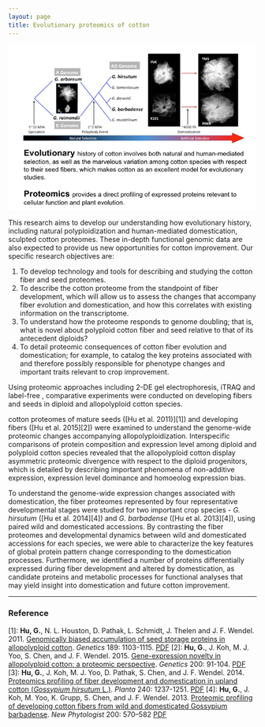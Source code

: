 ```yaml
---
layout: page
title: Evolutionary proteomics of cotton
---
```


![](/research/proteo.intro.png)

This research aims to develop our understanding how evolutionary history, including natural polyploidization and human-mediated domestication, sculpted cotton proteomes. These in-depth functional genomic data are also expected to provide us new opportunities for cotton improvement. Our specific research objectives are: 

1. To develop technology and tools for describing and studying the cotton fiber and seed proteomes. 
2. To describe the cotton proteome from the standpoint of fiber development, which will allow us to assess the changes that accompany fiber evolution and domestication, and how this correlates with existing information on the transcriptome. 
3. To understand how the proteome responds to genome doubling; that is, what is novel about polyploid cotton fiber and seed relative to that of its antecedent diploids? 
4. To detail proteomic consequences of cotton fiber evolution and domestication; for example, to catalog the key proteins associated with and therefore possibly responsible for phenotype changes and important traits relevant to crop improvement.

Using proteomic approaches including 2-DE gel electrophoresis, iTRAQ and label-free , comparative experiments were conducted on developing fibers and seeds in diploid and allopolyploid cotton species.

cotton proteomes of mature seeds ([Hu et al. 2011)][1]) and developing fibers ([Hu et al. 2015][2]) were examined to understand the genome-wide proteomic changes accompanying allopolyploidization. Interspecific comparisons of protein composition and expression level among diploid and polyploid cotton species revealed that the allopolyploid cotton display asymmetric proteomic divergence with respect to the diploid progenitors, which is detailed by describing important phenomena of non-additive expression, expression level dominance and homoeolog expression bias.

To understand the genome-wide expression changes associated with domestication, the fiber proteomes represented by four representative developmental stages were studied for two important crop species - *G. hirsutum* ([Hu et al. 2014][4]) and *G. barbadense* ([Hu et al. 2013][4]), using paired wild and domesticated accessions. By contrasting the fiber proteomes and developmental dynamics between wild and domesticated accessions for each species, we were able to characterize the key features of global protein pattern change corresponding to the domestication processes. Furthermore, we identified a number of proteins differentially expressed during fiber development and altered by domestication, as candidate proteins and metabolic processes for functional analyses that may yield insight into domestication and future cotton improvement.


---
### Reference
[1]: **Hu, G.**, N. L. Houston, D. Pathak, L. Schmidt, J. Thelen and J. F. Wendel. 2011. [Genomically biased accumulation of seed storage proteins in allopolyploid cotton](http://www.genetics.org/content/189/3/1103). _Genetics_ 189: 1103-1115. [PDF](files/Genetics2011.pdf) 
[2]: **Hu, G.**, J. Koh, M. J. Yoo, S. Chen, and J. F. Wendel. 2015. [Gene-expression novelty in allopolyploid cotton: a proteomic perspective](http://www.genetics.org/content/200/1/91.long). _Genetics_ 200: 91-104. [PDF](files/Genetics2015.pdf)
[3]: **Hu, G.**, J. Koh, M. J. Yoo, D. Pathak, S. Chen, and J. F. Wendel. 2014. [Proteomics profiling of fiber development and domestication in upland cotton (_Gossypium hirsutum_ L.)](https://link.springer.com/article/10.1007/s00425-014-2146-7). _Planta_ 240: 1237-1251. [PDF](files/Planta2014.pdf)
[4]: **Hu, G.**, J. Koh, M. Yoo, K. Grupp, S. Chen, and J. F. Wendel. 2013. [Proteomic profiling of developing cotton fibers from wild and domesticated Gossypium barbadense](http://onlinelibrary.wiley.com/doi/10.1111/nph.12381/abstract). _New Phytologist_ 200: 570–582 [PDF](files/Phytologist2013.pdf)



